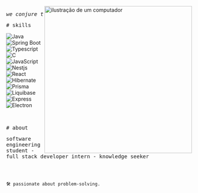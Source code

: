 <img src="https://raw.githubusercontent.com/MicaelliMedeiros/micaellimedeiros/master/image/computer-illustration.png" alt="ilustração de um computador" min-width="400px" max-width="400px" width="400px" align="right">

<p align="left"> 
  <pre><i>we conjure the spirits of the computer with our spells</i></pre>



<samp># skills</samp>


![Java](https://img.shields.io/badge/Java-cb98ff?style=for-the-badge&logo=java&logoColor=white)
![Spring Boot](https://img.shields.io/badge/Spring_Boot-7B68EE?style=for-the-badge&logo=springboot&logoColor=white)
![Typescript](https://img.shields.io/badge/Typescript-8A2BE2?style=for-the-badge&logo=typescript&logoColor=white)
![C](https://img.shields.io/badge/C-9370DB?style=for-the-badge&logo=C&logoColor=white)
![JavaScript](https://img.shields.io/badge/JavaScript-420073?style=for-the-badge&logo=javascript&logoColor=white)
![Nestjs](https://img.shields.io/badge/Nestjs-4B0082?style=for-the-badge&logo=nestjs&logoColor=white)
![React](https://img.shields.io/badge/React-5C2D91?style=for-the-badge&logo=react&logoColor=white)
![Hibernate](https://img.shields.io/badge/Hibernate-8B008B?style=for-the-badge&logo=hibernate&logoColor=white)
![Prisma](https://img.shields.io/badge/Prisma-870056?style=for-the-badge&logo=prisma&logoColor=#E35A16)
![Liquibase](https://img.shields.io/badge/Liquibase-b35691?style=for-the-badge&logo=liquibase&logoColor=white)
![Express](https://img.shields.io/badge/Express-ff7a92?style=for-the-badge&logo=express&logoColor=white)
![Electron](https://img.shields.io/badge/Electron-e15c74?style=for-the-badge&logo=electron&logoColor=white)

<br>

<samp># about</samp>

<samp>software engineering student - full stack developer intern - knowledge seeker </samp>

<h2></h2><br>

```sh
🛠 passionate about problem-solving.
```

</p>



